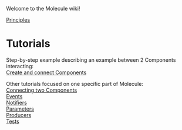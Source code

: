 Welcome to the Molecule wiki!

[Principles](https://github.com/OpenSmock/Molecule/blob/main/documentation/Principles.md)

# Tutorials
Step-by-step example describing an example between 2 Components interacting: \
[Create and connect Components](https://github.com/OpenSmock/Molecule/blob/main/documentation/Create%20and%20connect%20Components.md)

Other tutorials focused on one specific part of Molecule: \
[Connecting two Components](https://github.com/OpenSmock/Molecule/blob/main/documentation/Connecting%20two%20Components.md) \
[Events](https://github.com/OpenSmock/Molecule/blob/main/documentation/Events.md) \
[Notifiers](https://github.com/OpenSmock/Molecule/blob/main/documentation/Notifiers.md) \
[Parameters](https://github.com/OpenSmock/Molecule/blob/main/documentation/Parameters.md) \
[Producers](https://github.com/OpenSmock/Molecule/blob/main/documentation/Producers.md) \
[Tests](https://github.com/OpenSmock/Molecule/blob/main/documentation/Tests.md)
